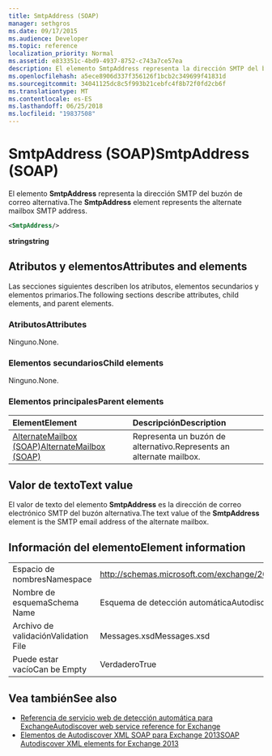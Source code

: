 ```yaml
---
title: SmtpAddress (SOAP)
manager: sethgros
ms.date: 09/17/2015
ms.audience: Developer
ms.topic: reference
localization_priority: Normal
ms.assetid: e833351c-4bd9-4937-8752-c743a7ce57ea
description: El elemento SmtpAddress representa la dirección SMTP del buzón de correo alternativa.
ms.openlocfilehash: a5ece8906d337f356126f1bcb2c349699f41831d
ms.sourcegitcommit: 34041125dc8c5f993b21cebfc4f8b72f0fd2cb6f
ms.translationtype: MT
ms.contentlocale: es-ES
ms.lasthandoff: 06/25/2018
ms.locfileid: "19837508"
---
```

# <a name="smtpaddress-soap"></a><span data-ttu-id="79646-103">SmtpAddress (SOAP)</span><span class="sxs-lookup"><span data-stu-id="79646-103">SmtpAddress (SOAP)</span></span>

<span data-ttu-id="79646-104">El elemento **SmtpAddress** representa la dirección SMTP del buzón de correo alternativa.</span><span class="sxs-lookup"><span data-stu-id="79646-104">The **SmtpAddress** element represents the alternate mailbox SMTP address.</span></span> 
  
```XML
<SmtpAddress/>
```

<span data-ttu-id="79646-105">**string**</span><span class="sxs-lookup"><span data-stu-id="79646-105">**string**</span></span>

## <a name="attributes-and-elements"></a><span data-ttu-id="79646-106">Atributos y elementos</span><span class="sxs-lookup"><span data-stu-id="79646-106">Attributes and elements</span></span>

<span data-ttu-id="79646-107">Las secciones siguientes describen los atributos, elementos secundarios y elementos primarios.</span><span class="sxs-lookup"><span data-stu-id="79646-107">The following sections describe attributes, child elements, and parent elements.</span></span>
  
### <a name="attributes"></a><span data-ttu-id="79646-108">Atributos</span><span class="sxs-lookup"><span data-stu-id="79646-108">Attributes</span></span>

<span data-ttu-id="79646-109">Ninguno.</span><span class="sxs-lookup"><span data-stu-id="79646-109">None.</span></span>
  
### <a name="child-elements"></a><span data-ttu-id="79646-110">Elementos secundarios</span><span class="sxs-lookup"><span data-stu-id="79646-110">Child elements</span></span>

<span data-ttu-id="79646-111">Ninguno.</span><span class="sxs-lookup"><span data-stu-id="79646-111">None.</span></span>
  
### <a name="parent-elements"></a><span data-ttu-id="79646-112">Elementos principales</span><span class="sxs-lookup"><span data-stu-id="79646-112">Parent elements</span></span>

|<span data-ttu-id="79646-113">**Element**</span><span class="sxs-lookup"><span data-stu-id="79646-113">**Element**</span></span>|<span data-ttu-id="79646-114">**Descripción**</span><span class="sxs-lookup"><span data-stu-id="79646-114">**Description**</span></span>|
|:-----|:-----|
|[<span data-ttu-id="79646-115">AlternateMailbox (SOAP)</span><span class="sxs-lookup"><span data-stu-id="79646-115">AlternateMailbox (SOAP)</span></span>](alternatemailbox-soap.md) <br/> |<span data-ttu-id="79646-116">Representa un buzón de alternativo.</span><span class="sxs-lookup"><span data-stu-id="79646-116">Represents an alternate mailbox.</span></span>  <br/> |
   
## <a name="text-value"></a><span data-ttu-id="79646-117">Valor de texto</span><span class="sxs-lookup"><span data-stu-id="79646-117">Text value</span></span>

<span data-ttu-id="79646-118">El valor de texto del elemento **SmtpAddress** es la dirección de correo electrónico SMTP del buzón alternativa.</span><span class="sxs-lookup"><span data-stu-id="79646-118">The text value of the **SmtpAddress** element is the SMTP email address of the alternate mailbox.</span></span> 
  
## <a name="element-information"></a><span data-ttu-id="79646-119">Información del elemento</span><span class="sxs-lookup"><span data-stu-id="79646-119">Element information</span></span>

|||
|:-----|:-----|
|<span data-ttu-id="79646-120">Espacio de nombres</span><span class="sxs-lookup"><span data-stu-id="79646-120">Namespace</span></span>  <br/> |http://schemas.microsoft.com/exchange/2010/Autodiscover  <br/> |
|<span data-ttu-id="79646-121">Nombre de esquema</span><span class="sxs-lookup"><span data-stu-id="79646-121">Schema Name</span></span>  <br/> |<span data-ttu-id="79646-122">Esquema de detección automática</span><span class="sxs-lookup"><span data-stu-id="79646-122">Autodiscover schema</span></span>  <br/> |
|<span data-ttu-id="79646-123">Archivo de validación</span><span class="sxs-lookup"><span data-stu-id="79646-123">Validation File</span></span>  <br/> |<span data-ttu-id="79646-124">Messages.xsd</span><span class="sxs-lookup"><span data-stu-id="79646-124">Messages.xsd</span></span>  <br/> |
|<span data-ttu-id="79646-125">Puede estar vacío</span><span class="sxs-lookup"><span data-stu-id="79646-125">Can be Empty</span></span>  <br/> |<span data-ttu-id="79646-126">Verdadero</span><span class="sxs-lookup"><span data-stu-id="79646-126">True</span></span>  <br/> |
   
## <a name="see-also"></a><span data-ttu-id="79646-127">Vea también</span><span class="sxs-lookup"><span data-stu-id="79646-127">See also</span></span>

- [<span data-ttu-id="79646-128">Referencia de servicio web de detección automática para Exchange</span><span class="sxs-lookup"><span data-stu-id="79646-128">Autodiscover web service reference for Exchange</span></span>](autodiscover-web-service-reference-for-exchange.md)
- [<span data-ttu-id="79646-129">Elementos de Autodiscover XML SOAP para Exchange 2013</span><span class="sxs-lookup"><span data-stu-id="79646-129">SOAP Autodiscover XML elements for Exchange 2013</span></span>](soap-autodiscover-xml-elements-for-exchange-2013.md)

